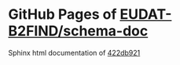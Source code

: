 GitHub Pages of [EUDAT-B2FIND/schema-doc](https://github.com/EUDAT-B2FIND/schema-doc.git)
===
Sphinx html documentation of [422db921](https://github.com/EUDAT-B2FIND/schema-doc/tree/422db9213e55b1e82939abac3c7a3b25b25c45d6)
